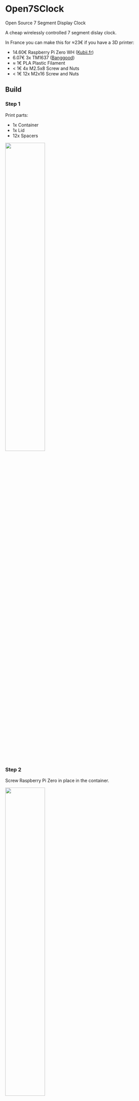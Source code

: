 # Open7SClock
Open Source 7 Segment Display Clock

A cheap wirelessly controlled 7 segment dislay clock.

In France you can make this for ≈23€ if you have a 3D printer:
 - 14.60€ Raspberry Pi Zero WH ([Kubii.fr](https://www.kubii.fr/les-cartes-raspberry-pi/2076-raspberry-pi-zero-wh-kubii-3272496009394.html))
 - 6.07€ 3x TM1637 ([Banggood](https://banggood.com/3pcs-TM1637-4-Bits-Digital-LED-Display-Module-7-Segment-0_36-Inch-RED-Anode-Tube-Four-Serial-Driver-Board-For--p-1614241.html?rmmds=myorder&cur_warehouse=CN))
 - ≈ 1€ PLA Plastic Filament
 - < 1€ 4x M2.5x8 Screw and Nuts
 - < 1€ 12x M2x16 Screw and Nuts

## Build
### Step 1
Print parts:
 - 1x Container
 - 1x Lid
 - 12x Spacers

<img width=50% src="https://raw.githubusercontent.com/xE0F9/Open7SClock/master/Nitrogen/CAD/Photos/printing_lid.webp"></img>

### Step 2
Screw Raspberry Pi Zero in place in the container.

<img width=50% src="https://raw.githubusercontent.com/xE0F9/Open7SClock/master/Nitrogen/CAD/Photos/raspberrypi_installed.jpg"></img>
### Step 3
Connect the seven segment displays following this diagram:

### Step 4
Install software.

### Step 5
Done!
<<<<<<< HEAD
    <a href="https://raw.githubusercontent.com/xE0F9/Open7SClock/master/Silicon/CAD/Videos/open7sclockcrf28.mp4" type="video/mp4">
    Link to a video demonstrating built clock.
    </a>
=======
<figure class="video_container">
  <video controls="true" allowfullscreen="true" poster="https://raw.githubusercontent.com/xE0F9/Open7SClock/master/Nitrogen/CAD/Photos/raspberrypi_installed.jpg">
    <source src="https://raw.githubusercontent.com/xE0F9/Open7SClock/master/Silicon/CAD/Videos/open7sclockcrf28.mp4" type="video/mp4">
  </video>
</figure>
>>>>>>> 4b59f2fc8987c53691e637e0ebb4d48bc692948f
